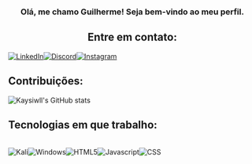 ### <center> Olá, me chamo Guilherme! Seja bem-vindo ao meu perfil.

## <center> **Entre em contato:**

[![LinkedIn](https://img.shields.io/badge/LinkedIn-000000?style=for-the-badge&logo=linkedin&logoColor=white)](www.linkedin.com/in/kaysiwl/)[![Discord](https://img.shields.io/badge/Discord-000000?style=for-the-badge&logo=discord&logoColor=white)](https://discord.gg/G4SgFzve)[![Instagram](https://img.shields.io/badge/Instagram-000000?style=for-the-badge&logo=instagram&logoColor=white)](https://www.instagram.com/kaysiwl)

## **Contribuições:**

![Kaysiwll's GitHub stats](https://github-readme-stats.vercel.app/api?username=kaysiwll&hide_title=true&include_all_commits=true&show_icons=true&theme=radical&title_color=ffffff&bg_color=000000&text_color=FFFFFF&icon_color=FFFFFF&count_private=true&locale=pt-br)

## **Tecnologias em que trabalho:**

<div style="display: inline_block"><br/>
<img alt="Kali" src="https://img.shields.io/badge/Kali_Linux-000000?style=for-the-badge&logo=kali-linux&logoColor=white"/><img alt="Windows" src="https://img.shields.io/badge/Windows-000000?style=for-the-badge&logo=windows&logoColor=white"/><img alt="HTML5" src="https://img.shields.io/badge/HTML-000000?style=for-the-badge&logo=html5&logoColor=white"/><img alt="Javascript" src="https://img.shields.io/badge/JavaScript-000000?style=for-the-badge&logo=javascript&logoColor=FFFFFF"/><img alt="CSS" src="https://img.shields.io/badge/CSS-000000?&style=for-the-badge&logo=css3&logoColor=white" />
</div>
